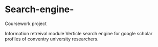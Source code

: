 # Search-engine-
Coursework project

Information retreival module 
Verticle search engine for google scholar profiles of conventry university researchers. 
